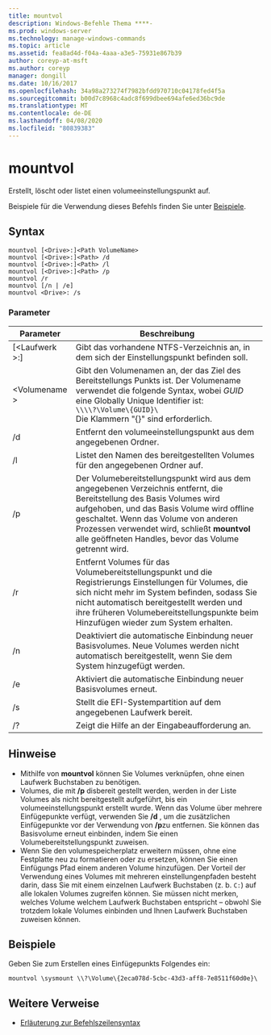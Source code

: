 ```yaml
---
title: mountvol
description: Windows-Befehle Thema ****-
ms.prod: windows-server
ms.technology: manage-windows-commands
ms.topic: article
ms.assetid: fea8ad4d-f04a-4aaa-a3e5-75931e867b39
author: coreyp-at-msft
ms.author: coreyp
manager: dongill
ms.date: 10/16/2017
ms.openlocfilehash: 34a98a273274f7982bfdd970710c04178fed4f5a
ms.sourcegitcommit: b00d7c8968c4adc8f699dbee694afe6ed36bc9de
ms.translationtype: MT
ms.contentlocale: de-DE
ms.lasthandoff: 04/08/2020
ms.locfileid: "80839383"
---
```

# <a name="mountvol"></a>mountvol



Erstellt, löscht oder listet einen volumeeinstellungspunkt auf.

Beispiele für die Verwendung dieses Befehls finden Sie unter [Beispiele](#BKMK_examples).

## <a name="syntax"></a>Syntax

```
mountvol [<Drive>:]<Path VolumeName>
mountvol [<Drive>:]<Path> /d
mountvol [<Drive>:]<Path> /l
mountvol [<Drive>:]<Path> /p
mountvol /r
mountvol [/n | /e]
mountvol <Drive>: /s
```

### <a name="parameters"></a>Parameter

|Parameter|Beschreibung|
|---------|-----------|
|[\<Laufwerk >:]<Path>|Gibt das vorhandene NTFS-Verzeichnis an, in dem sich der Einstellungspunkt befinden soll.|
|\<Volumename >|Gibt den Volumenamen an, der das Ziel des Bereitstellungs Punkts ist. Der Volumename verwendet die folgende Syntax, wobei *GUID* eine Globally Unique Identifier ist:</br>`\\\\?\Volume\{GUID}\`</br>Die Klammern "{}" sind erforderlich.|
|/d|Entfernt den volumeeinstellungspunkt aus dem angegebenen Ordner.|
|/l|Listet den Namen des bereitgestellten Volumes für den angegebenen Ordner auf.|
|/p|Der Volumebereitstellungspunkt wird aus dem angegebenen Verzeichnis entfernt, die Bereitstellung des Basis Volumes wird aufgehoben, und das Basis Volume wird offline geschaltet. Wenn das Volume von anderen Prozessen verwendet wird, schließt **mountvol** alle geöffneten Handles, bevor das Volume getrennt wird.|
|/r|Entfernt Volumes für das Volumebereitstellungspunkt und die Registrierungs Einstellungen für Volumes, die sich nicht mehr im System befinden, sodass Sie nicht automatisch bereitgestellt werden und ihre früheren Volumebereitstellungspunkte beim Hinzufügen wieder zum System erhalten.|
|/n|Deaktiviert die automatische Einbindung neuer Basisvolumes. Neue Volumes werden nicht automatisch bereitgestellt, wenn Sie dem System hinzugefügt werden.|
|/e|Aktiviert die automatische Einbindung neuer Basisvolumes erneut.|
|/s|Stellt die EFI-Systempartition auf dem angegebenen Laufwerk bereit.|
|/?|Zeigt die Hilfe an der Eingabeaufforderung an.|

## <a name="remarks"></a>Hinweise

-   Mithilfe von **mountvol** können Sie Volumes verknüpfen, ohne einen Laufwerk Buchstaben zu benötigen.
-   Volumes, die mit **/p** disbereit gestellt werden, werden in der Liste Volumes als nicht bereitgestellt aufgeführt, bis ein volumeeinstellungspunkt erstellt wurde. Wenn das Volume über mehrere Einfügepunkte verfügt, verwenden Sie **/d** , um die zusätzlichen Einfügepunkte vor der Verwendung von **/p**zu entfernen. Sie können das Basisvolume erneut einbinden, indem Sie einen Volumebereitstellungspunkt zuweisen.
-   Wenn Sie den volumespeicherplatz erweitern müssen, ohne eine Festplatte neu zu formatieren oder zu ersetzen, können Sie einen Einfügungs Pfad einem anderen Volume hinzufügen. Der Vorteil der Verwendung eines Volumes mit mehreren einstellungenpfaden besteht darin, dass Sie mit einem einzelnen Laufwerk Buchstaben (z. b. `C:`) auf alle lokalen Volumes zugreifen können. Sie müssen nicht merken, welches Volume welchem Laufwerk Buchstaben entspricht – obwohl Sie trotzdem lokale Volumes einbinden und Ihnen Laufwerk Buchstaben zuweisen können.

## <a name="examples"></a><a name=BKMK_examples></a>Beispiele

Geben Sie zum Erstellen eines Einfügepunkts Folgendes ein:
```
mountvol \sysmount \\?\Volume\{2eca078d-5cbc-43d3-aff8-7e8511f60d0e}\
```

## <a name="additional-references"></a>Weitere Verweise

- [Erläuterung zur Befehlszeilensyntax](command-line-syntax-key.md)
